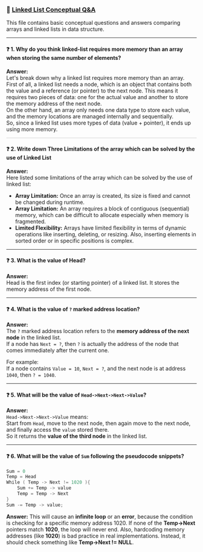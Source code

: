 ### 📘 [Linked List Conceptual Q&A](https://docs.google.com/document/d/1mBmbTd2A0r2GYV50GkweULyN-TqKZSmx7UVM4-NX5cs/edit?tab=t.0)

This file contains basic conceptual questions and answers comparing arrays and linked lists in data structure.

---

#### ❓ 1. Why do you think linked-list requires more memory than an array when storing the same number of elements?

**Answer:**  
Let's break down why a linked list requires more memory than an array.  
First of all, a linked list needs a node, which is an object that contains both the value and a reference (or pointer) to the next node. This means it requires two pieces of data: one for the actual value and another to store the memory address of the next node.  
On the other hand, an array only needs one data type to store each value, and the memory locations are managed internally and sequentially.  
So, since a linked list uses more types of data (value + pointer), it ends up using more memory.

<hr style="border: none; height: 1px; background-color: #ccc;" />

#### ❓ 2. Write down Three Limitations of the array which can be solved by the use of Linked List

**Answer:**  
Here listed some limitations of the array which can be solved by the use of linked list:

- **Array Limitation:** Once an array is created, its size is fixed and cannot be changed during runtime.
- **Array Limitation:** An array requires a block of contiguous (sequential) memory, which can be difficult to allocate especially when memory is fragmented.
- **Limited Flexibility:** Arrays have limited flexibility in terms of dynamic operations like inserting, deleting, or resizing. Also, inserting elements in sorted order or in specific positions is complex.

---

#### ❓ 3. What is the value of Head?

**Answer:**  
Head is the first index (or starting pointer) of a linked list. It stores the memory address of the first node.

---

#### ❓ 4. What is the value of `?` marked address location?

**Answer:**  
The `?` marked address location refers to the **memory address of the next node** in the linked list.  
If a node has `Next = ?`, then `?` is actually the address of the node that comes immediately after the current one.

For example:  
If a node contains `Value = 10`, `Next = ?`, and the next node is at address `1040`, then `? = 1040`.

---

#### ❓ 5. What will be the value of `Head->Next->Next->Value`?

**Answer:**  
`Head->Next->Next->Value` means:  
Start from `Head`, move to the next node, then again move to the next node, and finally access the `value` stored there.  
So it returns the **value of the third node** in the linked list.

---

#### ❓ 6. What will be the value of `Sum` following the pseudocode snippets?

```c
Sum = 0
Temp = Head
While ( Temp -> Next != 1020 ){
    Sum += Temp -> value
    Temp = Temp -> Next
}
Sum -= Temp -> value;
```

**Answer:**
This will cause an **infinite loop** or an **error**, because the condition is checking for a specific memory address 1020.
If none of the **Temp->Next** pointers match **1020**, the loop will never end.
Also, hardcoding memory addresses (like **1020**) is bad practice in real implementations.
Instead, it should check something like **Temp->Next != NULL**.